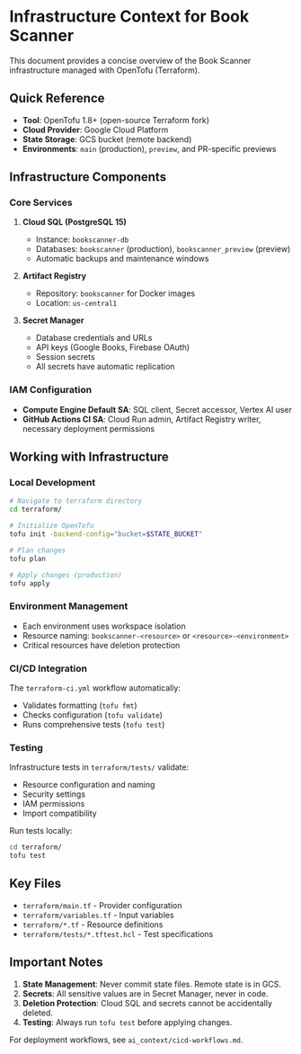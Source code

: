 # Infrastructure Context for Book Scanner

This document provides a concise overview of the Book Scanner infrastructure managed with OpenTofu (Terraform).

## Quick Reference

- **Tool**: OpenTofu 1.8+ (open-source Terraform fork)
- **Cloud Provider**: Google Cloud Platform
- **State Storage**: GCS bucket (remote backend)
- **Environments**: `main` (production), `preview`, and PR-specific previews

## Infrastructure Components

### Core Services

1. **Cloud SQL (PostgreSQL 15)**
   - Instance: `bookscanner-db`
   - Databases: `bookscanner` (production), `bookscanner_preview` (preview)
   - Automatic backups and maintenance windows

2. **Artifact Registry**
   - Repository: `bookscanner` for Docker images
   - Location: `us-central1`

3. **Secret Manager**
   - Database credentials and URLs
   - API keys (Google Books, Firebase OAuth)
   - Session secrets
   - All secrets have automatic replication

### IAM Configuration

- **Compute Engine Default SA**: SQL client, Secret accessor, Vertex AI user
- **GitHub Actions CI SA**: Cloud Run admin, Artifact Registry writer, necessary deployment permissions

## Working with Infrastructure

### Local Development

```bash
# Navigate to terraform directory
cd terraform/

# Initialize OpenTofu
tofu init -backend-config="bucket=$STATE_BUCKET"

# Plan changes
tofu plan

# Apply changes (production)
tofu apply
```

### Environment Management

- Each environment uses workspace isolation
- Resource naming: `bookscanner-<resource>` or `<resource>-<environment>`
- Critical resources have deletion protection

### CI/CD Integration

The `terraform-ci.yml` workflow automatically:
- Validates formatting (`tofu fmt`)
- Checks configuration (`tofu validate`)
- Runs comprehensive tests (`tofu test`)

### Testing

Infrastructure tests in `terraform/tests/` validate:
- Resource configuration and naming
- Security settings
- IAM permissions
- Import compatibility

Run tests locally:
```bash
cd terraform/
tofu test
```

## Key Files

- `terraform/main.tf` - Provider configuration
- `terraform/variables.tf` - Input variables
- `terraform/*.tf` - Resource definitions
- `terraform/tests/*.tftest.hcl` - Test specifications

## Important Notes

1. **State Management**: Never commit state files. Remote state is in GCS.
2. **Secrets**: All sensitive values are in Secret Manager, never in code.
3. **Deletion Protection**: Cloud SQL and secrets cannot be accidentally deleted.
4. **Testing**: Always run `tofu test` before applying changes.

For deployment workflows, see `ai_context/cicd-workflows.md`.